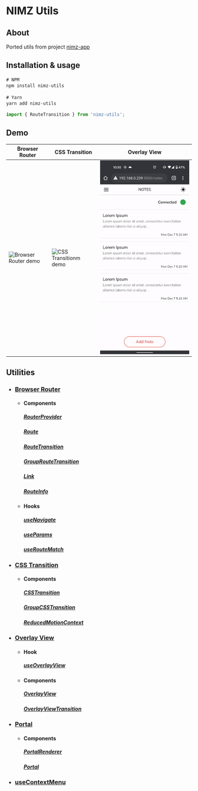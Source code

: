 # NIMZ Utils

## About
Ported utils from project [nimz-app](https://github.com/nibmz7/nimz-app)

## Installation & usage

```
# NPM
npm install nimz-utils

# Yarn
yarn add nimz-utils  
``` 

```javascript
import { RouteTransition } from 'nimz-utils';
```

## Demo

| Browser Router | CSS Transition | Overlay View 
| --- | --- | ---
| ![Browser Router demo](https://github.com/nibmz7/nimz-utils/blob/main/assets/browser-router-demo.gif?raw=true) | ![CSS Transitionm demo](https://github.com/nibmz7/nimz-utils/blob/main/assets/css-transition-demo.gif?raw=true) | ![Overlay View demo](https://github.com/nibmz7/nimz-utils/blob/main/assets/overlay-view-demo.gif?raw=true)

## Utilities

- ### [Browser Router](./docs/Router.md#browser-router)
  - #### Components 
    ##### [RouterProvider](./docs/Router.md#routerprovider)
    ##### [Route](./docs/Router.md#route)
    ##### [RouteTransition](./docs/Router.md#routetransition)
    ##### [GroupRouteTransition](./docs/Router.md#grouproutetransition)
    ##### [Link](./docs/Router.md#link)
    ##### [RouteInfo](./docs/Router.md#routeinfo)
  - #### Hooks
    ##### [useNavigate](./docs/Router.md#usenavigate---go-replace--)
    ##### [useParams](./docs/Router.md#useparamspath-string---paramid-string-string-)
    ##### [useRouteMatch](./docs/Router.md#useroutematchpath-string--boolean)
    
- ### [CSS Transition](./docs/CSSTransition.md)
  - #### Components
    ##### [CSSTransition](./docs/CSSTransition.md#csstransition)
    ##### [GroupCSSTransition](./docs/CSSTransition.md#cssgrouptransition)
    ##### [ReducedMotionContext](./docs/CSSTransition.md#reducedmotioncontext)
    
- ### [Overlay View](./docs/OverlayView.md#overlayview)
  - #### Hook
    ##### [useOverlayView](./docs/OverlayView.md#useoverlayview)
  - #### Components
    ##### [OverlayView](./docs/OverlayView.md#overlayview-1)
    ##### [OverlayViewTransition](./docs/OverlayView.md#overlayviewtransition)
    
- ### [Portal](./docs/Portal.md#portal)
  - #### Components
    ##### [PortalRenderer](./docs/Portal.md#portalrenderer)
    ##### [Portal](./docs/Portal.md#portal-1)
    
- ### [useContextMenu](./docs/ContextMenu.md#usecontextmenu)
